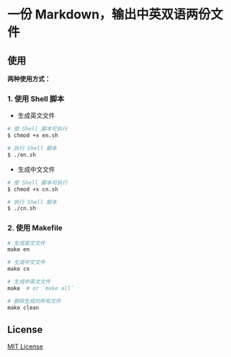 # 一份 Markdown，输出中英双语两份文件

## 使用

**两种使用方式：**

### 1. 使用 Shell 脚本

- 生成英文文件

```sh
# 使 Shell 脚本可执行
$ chmod +x en.sh

# 执行 Shell 脚本
$ ./en.sh
```

- 生成中文文件

```sh
# 使 Shell 脚本可执行
$ chmod +x cn.sh

# 执行 Shell 脚本
$ ./cn.sh
```

### 2. 使用 Makefile

```makefile
# 生成英文文件
make en

# 生成中文文件
make cn

# 生成中英文文件
make  # or `make all`

# 删除生成的所有文件
make clean
```

## License

[MIT License](LICENSE)
